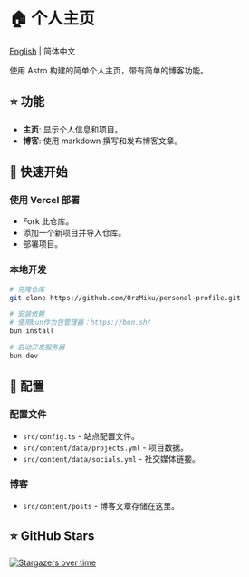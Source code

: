# 🏠 个人主页

[English](./README.md) | 简体中文

使用 Astro 构建的简单个人主页，带有简单的博客功能。

## ⭐ 功能

- **主页**: 显示个人信息和项目。
- **博客**: 使用 markdown 撰写和发布博客文章。

## 🚀 快速开始

### 使用 Vercel 部署

- Fork 此仓库。
- 添加一个新项目并导入仓库。
- 部署项目。

### 本地开发

```bash
# 克隆仓库
git clone https://github.com/OrzMiku/personal-profile.git

# 安装依赖
# 使用bun作为包管理器：https://bun.sh/
bun install

# 启动开发服务器
bun dev
```

## 📝 配置

### 配置文件

- `src/config.ts` - 站点配置文件。
- `src/content/data/projects.yml` - 项目数据。
- `src/content/data/socials.yml` - 社交媒体链接。

### 博客

- `src/content/posts` - 博客文章存储在这里。

## ⭐ GitHub Stars

[![Stargazers over time](https://starchart.cc/OrzMiku/personal-profile.svg)](https://starchart.cc/OrzMiku/personal-profile)
